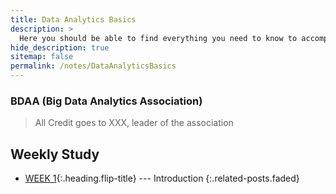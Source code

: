 ```yaml
---
title: Data Analytics Basics
description: >
  Here you should be able to find everything you need to know to accomplish the most common tasks when blogging with Hydejack.
hide_description: true
sitemap: false
permalink: /notes/DataAnalyticsBasics
---
```


### BDAA (Big Data Analytics Association)

> All Credit goes to XXX, leader of the association


## Weekly Study
* [WEEK 1]{:.heading.flip-title} --- Introduction
{:.related-posts.faded}


[WEEK 1]: ./2022-09-05-Week1.md
